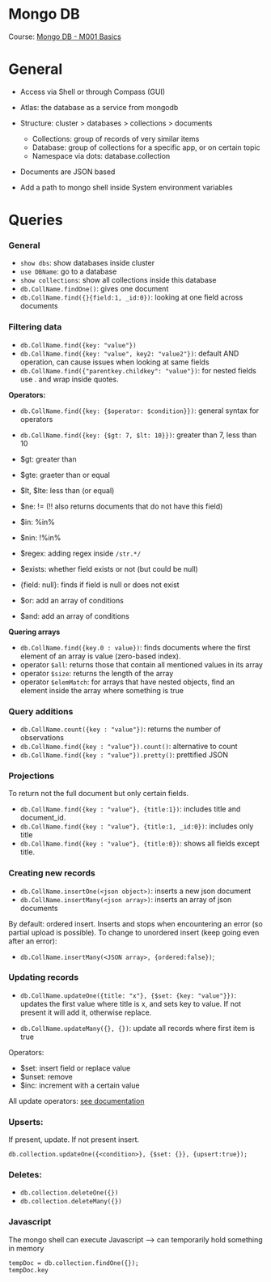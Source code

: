 # Mongo DB

Course: [Mongo DB - M001 Basics](https://university.mongodb.com/courses/M001/about)


# General

+ Access via Shell or through Compass (GUI)
+ Atlas: the database as a service from mongodb
+ Structure: cluster > databases > collections > documents
  + Collections: group of records of very similar items
  + Database: group of collections for a specific app, or on certain topic
  + Namespace via dots: database.collection


+ Documents are JSON based
+ Add a path to mongo shell inside System environment variables


# Queries

### General

+ `show dbs`: show databases inside cluster
+ `use DBName`: go to a database
+ `show collections`: show all collections inside this database
+ `db.CollName.findOne()`: gives one document
+ `db.CollName.find({}{field:1, _id:0})`: looking at one field across documents



### Filtering data

+ `db.CollName.find({key: "value"})`
+ `db.CollName.find({key: "value", key2: "value2"})`: default AND operation, can cause issues when looking at same fields
+ `db.CollName.find({"parentkey.childkey": "value"})`: for nested fields use . and wrap inside quotes.

**Operators:**

+ `db.CollName.find({key: {$operator: $condition}})`: general syntax for operators
+ `db.CollName.find({key: {$gt: 7, $lt: 10}})`: greater than 7, less than 10


+ $gt: greater than
+ $gte: graeter than or equal
+ $lt, $lte: less than (or equal)
+ $ne: != (!! also returns documents that do not have this field)
+ $in: %in%
+ $nin: !%in%
+ $regex: adding regex inside `/str.*/`

+ $exists: whether field exists or not (but could be null)
+ {field: null}: finds if field is null or does not exist

+ $or: add an array of conditions
+ $and: add an array of conditions




**Quering arrays**
+ `db.CollName.find({key.0 : value})`: finds documents where the first element of an array is value (zero-based index).
+ operator `$all`: returns those that contain all mentioned values in its array
+ operator `$size`: returns the length of the array
+ operator `$elemMatch`: for arrays that have nested objects, find an element inside the array where something is true



### Query additions
+ `db.CollName.count({key : "value"})`: returns the number of observations
+ `db.CollName.find({key : "value"}).count()`: alternative to count
+ `db.CollName.find({key : "value"}).pretty()`: prettified JSON



### Projections

To return not the full document but only certain fields.

+ `db.CollName.find({key : "value"}, {title:1})`: includes title and document_id.
+ `db.CollName.find({key : "value"}, {title:1, _id:0})`: includes only title
+ `db.CollName.find({key : "value"}, {title:0})`: shows all fields except title.


### Creating new records

+ `db.CollName.insertOne(<json object>)`: inserts a new json document
+ `db.CollName.insertMany(<json array>)`: inserts an array of json documents

By default: ordered insert. Inserts and stops when encountering an error (so partial upload is possible).
To change to unordered insert (keep going even after an error):
+ `db.CollName.insertMany(<JSON array>, {ordered:false})`;



### Updating records

+ `db.CollName.updateOne({title: "x"}, {$set: {key: "value"}})`: updates the first value where title is x, and sets key to value. If not present it will add it, otherwise replace.

+ `db.CollName.updateMany({}, {})`: update all records where first item is true

Operators:
+ $set: insert field or replace value
+ $unset: remove
+ $inc: increment with a certain value

All update operators: [see documentation](https://docs.mongodb.com/manual/reference/operator/update/)


### Upserts:

If present, update. If not present insert.

`db.collection.updateOne({<condition>}, {$set: {}}, {upsert:true});`



### Deletes:

+ `db.collection.deleteOne({})`
+ `db.collection.deleteMany({})`



### Javascript

The mongo shell can execute Javascript --> can temporarily hold something in memory

```
tempDoc = db.collection.findOne({});
tempDoc.key
```
